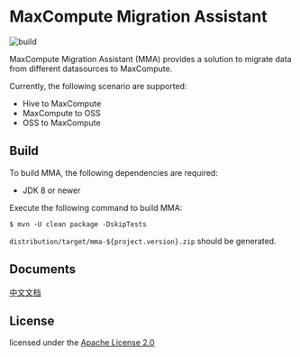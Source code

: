 # MaxCompute Migration Assistant
![build](https://github.com/aliyun/alibabacloud-maxcompute-tool-migrate/actions/workflows/build.yml/badge.svg)

MaxCompute Migration Assistant (MMA) provides a solution to migrate data from different datasources 
to MaxCompute.

Currently, the following scenario are supported:
- Hive to MaxCompute
- MaxCompute to OSS
- OSS to MaxCompute


## Build
To build MMA, the following dependencies are required:
- JDK 8 or newer

Execute the following command to build MMA:
```$xslt
$ mvn -U clean package -DskipTests
```

```distribution/target/mma-${project.version}.zip``` should be generated.

## Documents
[中文文档](https://github.com/aliyun/alibabacloud-maxcompute-tool-migrate/blob/master/documents/HiveToMaxCompute_zh_v0.1.0.md)

## License
licensed under the [Apache License 2.0](https://www.apache.org/licenses/LICENSE-2.0.html)
